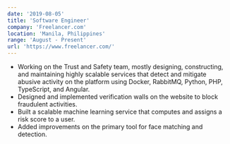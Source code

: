 ```yaml
---
date: '2019-08-05'
title: 'Software Engineer'
company: 'Freelancer.com'
location: 'Manila, Philippines'
range: 'August - Present'
url: 'https://www.freelancer.com/'
---
```


- Working on the Trust and Safety team, mostly designing, constructing, and maintaining highly scalable services that detect and mitigate abusive activity on the platform using Docker, RabbitMQ, Python, PHP, TypeScript, and Angular.
- Designed and implemented verification walls on the website to block fraudulent activities.
- Built a scalable machine learning service that computes and assigns a risk score to a user.
- Added improvements on the primary tool for face matching and detection.

